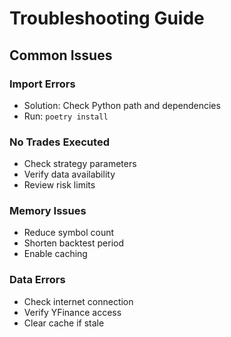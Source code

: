 
# Troubleshooting Guide

## Common Issues

### Import Errors
- Solution: Check Python path and dependencies
- Run: `poetry install`

### No Trades Executed
- Check strategy parameters
- Verify data availability
- Review risk limits

### Memory Issues
- Reduce symbol count
- Shorten backtest period
- Enable caching

### Data Errors
- Check internet connection
- Verify YFinance access
- Clear cache if stale

